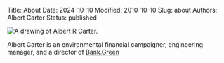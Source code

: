 Title: About
Date: 2024-10-10
Modified: 2010-10-10
Slug: about
Authors: Albert Carter
Status: published

![A drawing of Albert R Carter.]({static}/images/albert.png)

Albert Carter is an environmental financial campaigner, engineering manager, and a director of [Bank.Green](https://bank.green)

